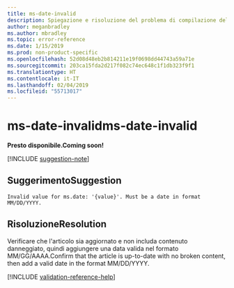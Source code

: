 ```yaml
---
title: ms-date-invalid
description: Spiegazione e risoluzione del problema di compilazione della documentazione ms-date-invalid
author: meganbradley
ms.author: mbradley
ms.topic: error-reference
ms.date: 1/15/2019
ms.prod: non-product-specific
ms.openlocfilehash: 52d08d48eb2b814211e19f0698dd44743a59a71e
ms.sourcegitcommit: 203ca15fda2d217f082c74ec648c1f1db323f9f1
ms.translationtype: HT
ms.contentlocale: it-IT
ms.lasthandoff: 02/04/2019
ms.locfileid: "55713017"
---
```

# <a name="ms-date-invalid"></a><span data-ttu-id="640ed-103">ms-date-invalid</span><span class="sxs-lookup"><span data-stu-id="640ed-103">ms-date-invalid</span></span>

<span data-ttu-id="640ed-104">**Presto disponibile.**</span><span class="sxs-lookup"><span data-stu-id="640ed-104">**Coming soon!**</span></span>

[!INCLUDE [suggestion-note](includes/suggestion-note.md)]

## <a name="suggestion"></a><span data-ttu-id="640ed-105">Suggerimento</span><span class="sxs-lookup"><span data-stu-id="640ed-105">Suggestion</span></span>

`Invalid value for ms.date: '{value}'. Must be a date in format MM/DD/YYYY.`

## <a name="resolution"></a><span data-ttu-id="640ed-106">Risoluzione</span><span class="sxs-lookup"><span data-stu-id="640ed-106">Resolution</span></span>

<span data-ttu-id="640ed-107">Verificare che l'articolo sia aggiornato e non includa contenuto danneggiato, quindi aggiungere una data valida nel formato MM/GG/AAAA.</span><span class="sxs-lookup"><span data-stu-id="640ed-107">Confirm that the article is up-to-date with no broken content, then add a valid date in the format MM/DD/YYYY.</span></span>

<!--make sure to add this file to your includes folder and verify the path-->
[!INCLUDE [validation-reference-help](includes/validation-reference-help.md)]
